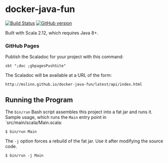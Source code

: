 # docker-java-fun

[![Build Status](https://travis-ci.org/mslinn/docker-java-fun.svg?branch=master)](https://travis-ci.org/mslinn/docker-java-fun)
[![GitHub version](https://badge.fury.io/gh/mslinn%2Fdocker-java-fun.svg)](https://badge.fury.io/gh/mslinn%2Fdocker-java-fun)

Built with Scala 2.12, which requires Java 8+.

### GitHub Pages
Publish the Scaladoc for your project with this command:

    sbt ";doc ;ghpagesPushSite"

The Scaladoc will be available at a URL of the form:

    http://mslinn.github.io/docker-java-fun/latest/api/index.html

## Running the Program
The `bin/run` Bash script assembles this project into a fat jar and runs it.
Sample usage, which runs the `Main` entry point in `src/main/scala/Main.scala:

```
$ bin/run Main
```

The `-j` option forces a rebuild of the fat jar. 
Use it after modifying the source code.

```
$ bin/run -j Main
```
